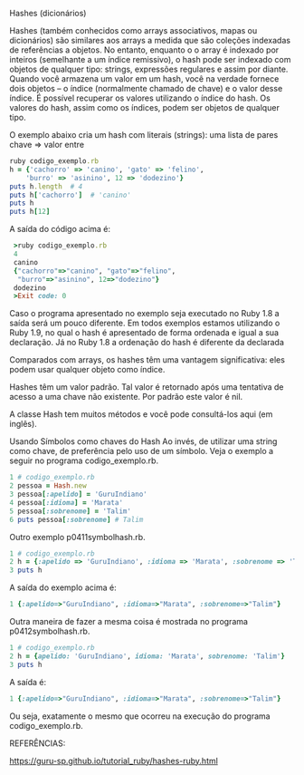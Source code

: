 Hashes (dicionários)

Hashes (também conhecidos como arrays associativos, mapas ou dicionários) são similares aos arrays a medida que são coleções indexadas de referências a objetos. No entanto, enquanto o o array é indexado por inteiros (semelhante a um índice remissivo), o hash pode ser indexado com objetos de qualquer tipo: strings, expressões regulares e assim por diante. Quando você armazena um valor em um hash, você na verdade fornece dois objetos – o índice (normalmente chamado de chave) e o valor desse índice. É possível recuperar os valores utilizando o índice do hash. Os valores do hash, assim como os índices, podem ser objetos de qualquer tipo.

O exemplo  abaixo cria um hash com literais (strings): uma lista de pares chave => valor entre

```ruby
ruby codigo_exemplo.rb
h = {'cachorro' => 'canino', 'gato' => 'felino',
    'burro' => 'asinino', 12 => 'dodezino'}
puts h.length  # 4
puts h['cachorro']  # 'canino'
puts h
puts h[12]
```

A saída do código acima é:

```ruby
 >ruby codigo_exemplo.rb
 4
 canino
 {"cachorro"=>"canino", "gato"=>"felino",
  "burro"=>"asinino", 12=>"dodezino"}
 dodezino
 >Exit code: 0
 ```

Caso o programa apresentado no exemplo seja executado no Ruby 1.8 a saída será um pouco diferente. Em todos exemplos estamos utilizando o Ruby 1.9, no qual o hash é apresentado de forma ordenada e igual a sua declaração. Já no Ruby 1.8 a ordenação do hash é diferente da declarada

Comparados com arrays, os hashes têm uma vantagem significativa: eles podem usar qualquer objeto como índice.

Hashes têm um valor padrão. Tal valor é retornado após uma tentativa de acesso a uma chave não existente. Por padrão este valor é nil.

A classe Hash tem muitos métodos e você pode consultá-los aqui (em inglês).

Usando Símbolos como chaves do Hash
Ao invés, de utilizar uma string como chave, de preferência pelo uso de um símbolo. Veja o exemplo a seguir no programa codigo_exemplo.rb.

```ruby
1 # codigo_exemplo.rb
2 pessoa = Hash.new
3 pessoa[:apelido] = 'GuruIndiano'
4 pessoa[:idioma] = 'Marata'
5 pessoa[:sobrenome] = 'Talim'
6 puts pessoa[:sobrenome] # Talim
```

Outro exemplo p0411symbolhash.rb.

```ruby
1 # codigo_exemplo.rb
2 h = {:apelido => 'GuruIndiano', :idioma => 'Marata', :sobrenome => 'Talim'}
3 puts h
```

A saída do exemplo acima é:

```ruby
1 {:apelido=>"GuruIndiano", :idioma=>"Marata", :sobrenome=>"Talim"}
```

Outra maneira de fazer a mesma coisa é mostrada no programa p0412symbolhash.rb.

```ruby
1 # codigo_exemplo.rb
2 h = {apelido: 'GuruIndiano', idioma: 'Marata', sobrenome: 'Talim'}
3 puts h
```

A saída é:

```ruby
1 {:apelido=>"GuruIndiano", :idioma=>"Marata", :sobrenome=>"Talim"}
```

Ou seja, exatamente o mesmo que ocorreu na execução do programa codigo_exemplo.rb.

REFERÊNCIAS:

https://guru-sp.github.io/tutorial_ruby/hashes-ruby.html

